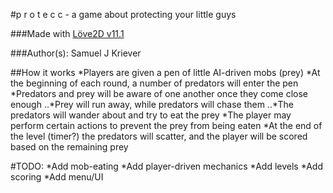 #p r o t e c c - a game about protecting your little guys

###Made with [Löve2D v11.1](https://love2d.org/)

###Author(s): Samuel J Kriever

##How it works
*Players are given a pen of little AI-driven mobs (prey)
*At the beginning of each round, a number of predators will enter the pen
*Predators and prey will be aware of one another once they come close enough
..*Prey will run away, while predators will chase them
..*The predators will wander about and try to eat the prey
*The player may perform certain actions to prevent the prey from being eaten
*At the end of the level (timer?) the predators will scatter, and the player will be scored based on the remaining prey

#TODO:
*Add mob-eating
*Add player-driven mechanics
*Add levels
*Add scoring
*Add menu/UI
